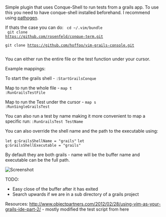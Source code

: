 Simple plugin that uses Conque-Shell to run tests from a grails app. To use this
you need to have conque-shell installed beforehand. I recommend using [pathogen](https://github.com/tpope/vim-pathogen "Pathogen").

If thats the case you can do:
<code>
cd ~/.vim/bundle<br>
git clone https://github.com/rosenfeld/conque-term.git<br>
git clone https://github.com/hoffoo/vim-grails-console.git<br>
</code>

You can either run the entire file or the test function under your cursor. 

Example mappings:

To start the grails shell - 
<code>:StartGrailsConque</code>

Map to run the whole file - 
<code>map <leader>t :RunGrailsTestFile</code>

Map to run the Test under the cursor -
<code>map <leader>s :RunSingleGrailsTest</code>

You can also run a test by name making it more convenient to map a specific run:
<code>:RunGrailsTest TestName</code>

You can also override the shell name and the path to the executable using:

<code>let g:GrailsShellName = "grails"</code>
<code>let g:GrailsShellExecutable = "grails"</code>

By default they are both grails - name will be the buffer name and executable
can be the full path.

![Screenshot](http://i.imgur.com/eOxz0d3.png)

TODO:

- Easy close of the buffer after it has exited
- Search upwards if we are in a sub directory of a grails project

Resources:
http://www.objectpartners.com/2012/02/28/using-vim-as-your-grails-ide-part-2/ - mostly modified the test script from here
